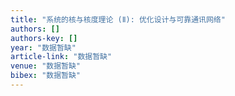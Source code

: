 ```yaml
---
title: "系统的核与核度理论 (Ⅱ): 优化设计与可靠通讯网络"
authors: []
authors-key: []
year: "数据暂缺"
article-link: "数据暂缺"
venue: "数据暂缺"
bibex: "数据暂缺"
---
```

